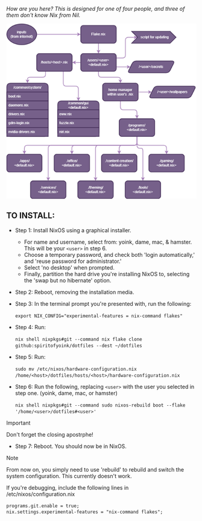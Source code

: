 *How are you here? This is designed for one of four people, and three of them don't know Nix from Nil.*


![Image](nixos-map.png)

## TO INSTALL:

* Step 1: Install NixOS using a graphical installer.
  * For name and username, select from: yoink, dame, mac, & hamster. This will be your ``` <user> ``` in step 6.
  * Choose a temporary password, and check both 'login automatically,' and 'reuse password for administrator.'
  * Select 'no desktop' when prompted.
  * Finally, partition the hard drive you're installing NixOS to, selecting the 'swap but no hibernate' option.


* Step 2: Reboot, removing the installation media.


* Step 3: In the terminal prompt you're presented with, run the following:
 
    ``` export NIX_CONFIG="experimental-features = nix-command flakes" ```


* Step 4: Run:
 
    ``` nix shell nixpkgs#git --command nix flake clone github:spiritofyoink/dotfiles --dest ~/dotfiles ```


* Step 5: Run:
 
     ``` sudo mv /etc/nixos/hardware-configuration.nix /home/<host>/dotfiles/hosts/<host>/hardware-configuration.nix ```


* Step 6: Run the following, replacing ```<user>``` with the user you selected in step one. (yoink, dame, mac, or hamster)
 
     ``` nix shell nixpkgs#git --command sudo nixos-rebuild boot --flake '/home/<user>/dotfiles#<user>' ```

> [!IMPORTANT]
> Don't forget the closing apostrphe!


* Step 7: Reboot. You should now be in NixOS.


> [!NOTE]
> From now on, you simply need to use 'rebuild' to rebuild and switch the system configuration. This currently doesn't work.


If you're debugging, include the following lines in /etc/nixos/configuration.nix

    programs.git.enable = true;
    nix.settings.experimental-features = "nix-command flakes";
